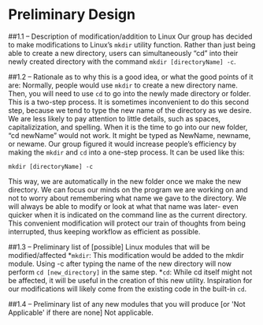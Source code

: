 # Preliminary Design

##1.1 – Description of modification/addition to Linux
Our group has decided to make modifications to Linux’s `mkdir` utility function. Rather than just being able to create a new directory, users can simultaneously “cd” into their newly created directory with the command `mkdir [directoryName] -c`.

##1.2 – Rationale as to why this is a good idea, or what the good points of it are:
Normally, people would use `mkdir` to create a new directory name. Then, you will need to use `cd` to go into the newly made directory or folder. This is a two-step process. It is sometimes inconvenient to do this second step, because we tend to type the new name of the directory as we desire. We are less likely to pay attention to little details, such as spaces, capitalizization, and spelling. When it is the time to go into our new folder, “cd newName” would not work. It might be typed as NewName, newname, or newame. Our group figured it would increase people’s efficiency by making the `mkdir` and `cd` into a one-step process. It can be used like this:

```
mkdir [directoryName] -c
```

This way, we are automatically in the new folder once we make the new directory. We can focus our minds on the program we are working on and not to worry about remembering what name we gave to the directory. We will always be able to modify or look at what that name was later- even quicker when it is indicated on the command line as the current directory. This convenient modification will protect our train of thoughts from being interrupted, thus keeping workflow as efficient as possible.

##1.3 – Preliminary list of [possible] Linux modules that will be modified/affected
*`mkdir`: This modification would be added to the mkdir module. Using -c after typing the name of the new directory will now perform `cd [new_directory]` in the same step.
*`cd`: While cd itself might not be affected, it will be useful in the creation of this new utility. Inspiration for our modifications will likely come from the existing code in the built-in `cd`.

##1.4 – Preliminary list of any new modules that you will produce [or 'Not Applicable' if there are none]
Not applicable.
